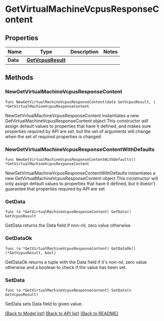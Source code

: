 # GetVirtualMachineVcpusResponseContent

## Properties

Name | Type | Description | Notes
------------ | ------------- | ------------- | -------------
**Data** | [**GetVcpusResult**](GetVcpusResult.md) |  | 

## Methods

### NewGetVirtualMachineVcpusResponseContent

`func NewGetVirtualMachineVcpusResponseContent(data GetVcpusResult, ) *GetVirtualMachineVcpusResponseContent`

NewGetVirtualMachineVcpusResponseContent instantiates a new GetVirtualMachineVcpusResponseContent object
This constructor will assign default values to properties that have it defined,
and makes sure properties required by API are set, but the set of arguments
will change when the set of required properties is changed

### NewGetVirtualMachineVcpusResponseContentWithDefaults

`func NewGetVirtualMachineVcpusResponseContentWithDefaults() *GetVirtualMachineVcpusResponseContent`

NewGetVirtualMachineVcpusResponseContentWithDefaults instantiates a new GetVirtualMachineVcpusResponseContent object
This constructor will only assign default values to properties that have it defined,
but it doesn't guarantee that properties required by API are set

### GetData

`func (o *GetVirtualMachineVcpusResponseContent) GetData() GetVcpusResult`

GetData returns the Data field if non-nil, zero value otherwise.

### GetDataOk

`func (o *GetVirtualMachineVcpusResponseContent) GetDataOk() (*GetVcpusResult, bool)`

GetDataOk returns a tuple with the Data field if it's non-nil, zero value otherwise
and a boolean to check if the value has been set.

### SetData

`func (o *GetVirtualMachineVcpusResponseContent) SetData(v GetVcpusResult)`

SetData sets Data field to given value.



[[Back to Model list]](../README.md#documentation-for-models) [[Back to API list]](../README.md#documentation-for-api-endpoints) [[Back to README]](../README.md)


